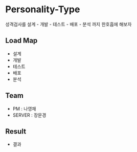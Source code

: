 # Personality-Type
성격검사를 설계 - 개발 - 테스트 - 배포 - 분석 까지 한호흡에 해보자

## Load Map
- 설계
- 개발
- 테스트
- 배포
- 분석

## Team
- PM : 나영채 
- SERVER : 장문경

## Result
- 결과
